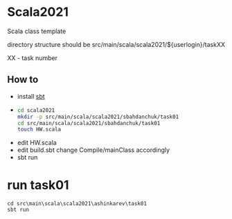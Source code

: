 # Scala2021
Scala class template

directory structure should be 
src/main/scala/scala2021/${userlogin}/taskXX

XX - task number

## How to

* install [sbt](https://www.scala-sbt.org)
* ```bash git clone ...
  cd scala2021
  mkdir -p src/main/scala/scala2021/sbahdanchuk/task01
  cd src/main/scala/scala2021/sbahdanchuk/task01
  touch HW.scala
  ```
* edit HW.scala
* edit build.sbt change Compile/mainClass accordingly
* sbt run

# run task01
```
cd src\main\scala\scala2021\ashinkarev\task01
sbt run
```